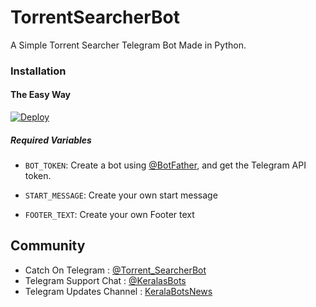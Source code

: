# TorrentSearcherBot
A Simple Torrent Searcher Telegram Bot Made in Python.

### Installation

#### The Easy Way

[![Deploy](https://www.herokucdn.com/deploy/button.svg)](https://heroku.com/deploy?template=https://github.com/Anandpskerala/TorrentSearcherBot/tree/initial)

##### Required Variables

* `BOT_TOKEN`: Create a bot using [@BotFather](https://telegram.dog/BotFather), and get the Telegram API token.

* `START_MESSAGE`: Create your own start message
* `FOOTER_TEXT`: Create your own Footer text


## Community

- Catch On Telegram : [@Torrent_SearcherBot](https://t.me/Torrent_SearcherBot)
- Telegram Support Chat : [@KeralasBots](https://t.me/KeralasBots)
- Telegram Updates Channel : [KeralaBotsNews](https://t.me/KeralaBotsNews)
